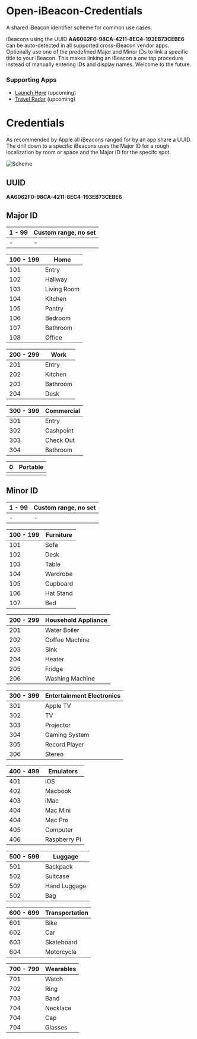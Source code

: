 Open-iBeacon-Credentials
========================

A shared iBeacon identifier scheme for common use cases.

iBeacons using the UUID **AA6062F0-98CA-4211-8EC4-193EB73CEBE6** can be auto-detected in all supported cross-iBeacon vendor apps. Optionally use one of the predefined Major and Minor IDs to link a specific title to your iBeacon. This makes linking an iBeacon a one tap procedure instead of manually entering IDs and display names. Welcome to the future.

### Supporting Apps

* [Launch Here](http://launchhere.awwapps.com) (upcoming)
* [Travel Radar](http://travelradar.awwapps.com) (upcoming)

# Credentials

As recommended by Apple all iBeacons ranged for by an app share a UUID. The drill down to a specific iBeacons uses the Major ID for a rough localization by room or space and the Major ID for the specifc spot.

![Scheme](https://raw.githubusercontent.com/AwwApps/Open-iBeacon-Credentials/master/assets/Scheme_Teaser.svg)

## UUID

**AA6062F0-98CA-4211-8EC4-193EB73CEBE6**

## Major ID

| 1 - 99 | Custom range, no set |
| ------ | -------------------- |  
| - | - |


| 100 - 199 | Home |
| --------- | ---- |
| 101       | Entry|
| 102       | Hallway|
| 103       | Living Room|
| 104       | Kitchen|
| 105       | Pantry |
| 106       | Bedroom|
| 107       | Bathroom|
| 108       | Office|


| 200 - 299 | Work |
| --------- | ---- |
| 201       | Entry |
| 202       | Kitchen |
| 203       | Bathroom |
| 204       | Desk |


| 300 - 399 | Commercial |
| --------- | ---------- |
| 301 | Entry |
| 302 | Cashpoint |
| 303 | Check Out |
| 304 | Bathroom |

| 0 | Portable |
| ------ | -------------------- |  
|  |  |

## Minor ID

| 1 - 99 | Custom range, no set |
| ------ | -------------------- |  
| - | - |


| 100 - 199 | Furniture |
| --------- | ---------- |
| 101 | Sofa |
| 102 | Desk |
| 103 | Table |
| 104 | Wardrobe |
| 105 | Cupboard |
| 106 | Hat Stand |
| 107 | Bed |


| 200 - 299 | Household Appliance |
| --------- | ---------- |
| 201 | Water Boiler |
| 202 | Coffee Machine |
| 203 | Sink |
| 204 | Heater |
| 205 | Fridge |
| 206 | Washing Machine |


| 300 - 399 | Entertainment Electronics |
| --------- | ---------- |
| 301 | Apple TV |
| 302 | TV |
| 303 | Projector |
| 304 | Gaming System | 
| 305 | Record Player |
| 306 | Stereo |


| 400 - 499 | Emulators |
| --------- | ---------- |
| 401 | iOS |
| 402 | Macbook |
| 403 | iMac |
| 404 | Mac Mini |
| 404 | Mac Pro |
| 405 | Computer |
| 406 | Raspberry Pi |


| 500 - 599 | Luggage |
| --------- | ---------- |
| 501 | Backpack |
| 502 | Suitcase |
| 502 | Hand Luggage |
| 502 | Bag |

 
| 600 - 699 | Transportation |
| --------- | ---------- |
| 601 | Bike |
| 602 | Car |
| 603 | Skateboard |
| 604 | Motorcycle |


| 700 - 799 | Wearables |
| --------- | ---------- |
| 701 | Watch |
| 702 | Ring |
| 703 | Band |
| 704 | Necklace |
| 704 | Cap |
| 704 | Glasses |
